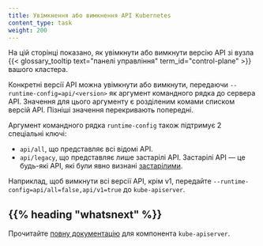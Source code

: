 ```yaml
---
title: Увімкнення або вимкнення API Kubernetes
content_type: task
weight: 200
---
```


<!-- overview -->

На цій сторінці показано, як увімкнути або вимкнути версію API зі вузла {{< glossary_tooltip text="панелі управління" term_id="control-plane" >}} вашого кластера.

<!-- steps -->

Конкретні версії API можна увімкнути або вимкнути, передаючи `--runtime-config=api/<version>` як аргумент командного рядка до сервера API. Значення для цього аргументу є розділеним комами списком версій API. Пізніші значення перекривають попередні.

Аргумент командного рядка `runtime-config` також підтримує 2 спеціальні ключі:

- `api/all`, що представляє всі відомі API.
- `api/legacy`, що представляє лише застарілі API. Застарілі API — це будь-які API, які були явно визнані [застарілими](/docs/reference/using-api/deprecation-policy/).

Наприклад, щоб вимкнути всі версії API, крім v1, передайте `--runtime-config=api/all=false,api/v1=true` до `kube-apiserver`.

## {{% heading "whatsnext" %}}

Прочитайте [повну документацію](/docs/reference/command-line-tools-reference/kube-apiserver/) для компонента `kube-apiserver`.
